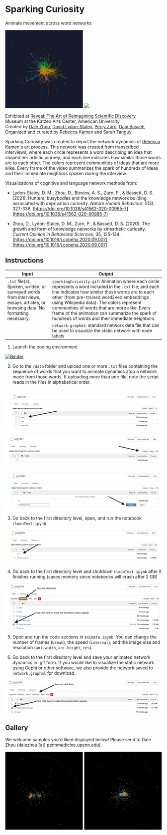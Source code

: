 # Sparking Curiosity
Animate movement across word networks

<img src="img/repo_pic1.gif" width="250"/> <img src="img/repo_pic2.gif" width="250"/> 

Exhibited at [Reveal: The Art of Reimagining Scientific Discovery](https://www.american.edu/cas/museum/2021/reveal-scientific-discovery-kamen.cfm)<br>
Museum at the Katzen Arts Center, American University<br>
Created by [Dale Zhou](https://www.dalezhou.com), [David Lydon-Staley](https://www.asc.upenn.edu/people/faculty/david-lydon-staley-phd), [Perry Zurn](https://www.perryzurn.com), [Dani Bassett](https://complexsystemsupenn.com/personal)<br>
Organized and curated by [Rebecca Kamen](https://rebeccakamen.com/) and [Sarah Tanguy](https://sarahtanguy.com/)<br>

Sparking Curiosity was created to depict the network dynamics of [Rebecca Kamen](https://rebeccakamen.com/)'s art process. This network was created from transcribed interviews, where each circle represents a word describing an idea that shaped her artistic journey; and each line indicates how similar those words are to each other. The colors represent communities of ideas that are more alike. Every frame of the video summarizes the spark of hundreds of ideas and their immediate neighbors spoken during the interview. 

Visualizations of cognitive and language network methods from:
 * Lydon-Staley, D. M., Zhou, D., Blevins, A. S., Zurn, P., & Bassett, D. S. (2021). Hunters, busybodies and the knowledge network building associated with deprivation curiosity. *Nature Human Behaviour*, 5(3), 327-336. [https://doi.org/10.1038/s41562-020-00985-7](https://doi.org/10.1038/s41562-020-00985-7)

 * Zhou, D., Lydon-Staley, D. M., Zurn, P., & Bassett, D. S. (2020). The growth and form of knowledge networks by kinesthetic curiosity. *Current Opinion in Behavioral Sciences*, 35, 125-134. [https://doi.org/10.1016/j.cobeha.2020.09.007](https://doi.org/10.1016/j.cobeha.2020.09.007)

## Instructions

| Input                 | Output                                                                                                                        |
|-----------------------|-------------------------------------------------------------------------------------------------------------------------------|
| `.txt` file(s): Spoken, written, or surveyed words from interviews, essays, articles, or browsing data. No formatting necessary. | `sparkingCuriosity.gif`: Animation where each circle represents a word included in the `.txt` file; and each line indicates how similar those words are to each other (from pre-trained word2vec embeddings using Wikipedia data). The colors represent communities of words that are more alike. Every frame of the animation can summarize the spark of hundreds of words and their immediate neighbors.  |
| | `network.graphml`: standard network data file that can be used to visualize the static network with node labels |

1. Launch the coding environment 

[![Binder](https://mybinder.org/badge_logo.svg)](https://mybinder.org/v2/gh/dalejn/sparkingCuriosity/HEAD?urlpath=/tree/)

2. Go to the `/data` folder and upload one or more `.txt` files containing the sequence of words that you want to animate dynamics atop a network made from those words. If uploading more than one file, note the script reads in the files in alphabetical order.

![data GUI](img/dataGUI.png)
---
![upload GUI](img/uploadGUI.png)
---
![confirm GUI](img/confirmUploadGUI.png)

3. Go back to the first directory level, open, and run the notebook `cleanText.ipynb`

![back GUI](img/backToMainGUI.png)

4. Go back to the first directory level and shutdown `cleanText.ipynb` after it finishes running (saves memory since notebooks will crash after 2 GB)

![shutdown GUI](img/clickToShutdownGUI.png)

5. Open and run the code sections in `animate.ipynb`. You can change the number of frames (`break`), the speed (`interval`), and the image size and resolution (`ani.width`, `ani.height`, `res`).

6. Go back to the first directory level and save your animated network dynamics in .gif form. If you would like to visualize the static network using Gephi or other software, we also provide the network saved to `network.graphml` for download.

![download GUI](img/downloadGUI.png)

## Gallery

We welcome samples you'd liked displayed below! Please send to Dale Zhou (dalezhou [at] pennmedicine.upenn.edu).

<img src="img/gallery/sparkingCuriosityTandy.gif" width="250"/> <img src="img/gallery/sparkingCuriosityZhang.gif" width="250"/> 